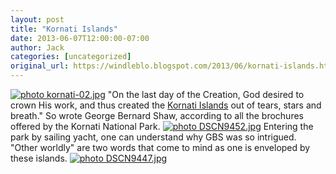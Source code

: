 ```yaml
---
layout: post
title: "Kornati Islands"
date: 2013-06-07T12:00:00-07:00
author: Jack
categories: [uncategorized]
original_url: https://windleblo.blogspot.com/2013/06/kornati-islands.html
---
```


[![ photo kornati-02.jpg](https://lh3.googleusercontent.com/blogger_img_proxy/AEn0k_vgSiNV6yyANFRJ56Zy5YUlO2rReg_Je0iBqa170J6vS8DsBMvDGLXWOgvlHZVNSpz2XJqHubD2PYO8qWRN7wqwSLni-oL9glkNn4-EAccLpFOfZBCL0r6rhetBzy49FEKpkyICU0NRBKJ0OSFBbg=s0-d)](http://s373.photobucket.com/user/windleblo/media/Croatia/kornati-02.jpg.html) "On the last day of the Creation, God desired to crown His work, and thus created the [Kornati Islands](http://en.wikipedia.org/wiki/Kornati) out of tears, stars and breath." So wrote George Bernard Shaw, according to all the brochures offered by the Kornati National Park. [![ photo DSCN9452.jpg](https://lh3.googleusercontent.com/blogger_img_proxy/AEn0k_shAdhHUVu0BEAmBtcGui58ffLP6IcF5u-yeeLokm_CSmlgXs3iqr2pGgqbG7QPgQOBhahQsT2gIN9TJZpGgAvCCPMt4JvjKEJ9q_xmRWNhmTr3Ol0cPgIwLSt2lLfUDVvyaduDBTtX-3heans=s0-d)](http://s373.photobucket.com/user/windleblo/media/Croatia/DSCN9452.jpg.html) Entering the park by sailing yacht, one can understand why GBS was so intrigued. "Other worldly" are two words that come to mind as one is enveloped by these islands. [![ photo DSCN9447.jpg](https://lh3.googleusercontent.com/blogger_img_proxy/AEn0k_tGG68Rq7Q6mflC_Bd-4W5w67coNFN3lrIDJtcwrlFAWBdYq-Oy5Yc0t9B46IWjueWGNJgCWMjJ4DDWje42kFpW92tulAYAljS8WgDXZhgtJ57kPVuaQru9nbXNdCLRT5VJCW9OzEYxxXEcAYU=s0-d)](http://s373.photobucket.com/user/windleblo/media/Croatia/DSCN9447.jpg.html)